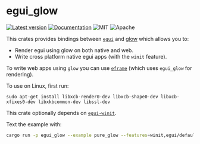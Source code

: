 # egui_glow

[![Latest version](https://img.shields.io/crates/v/egui_glow.svg)](https://crates.io/crates/egui_glow)
[![Documentation](https://docs.rs/egui_glow/badge.svg)](https://docs.rs/egui_glow)
![MIT](https://img.shields.io/badge/license-MIT-blue.svg)
![Apache](https://img.shields.io/badge/license-Apache-blue.svg)

This crates provides bindings between [`egui`](https://github.com/emilk/egui) and [glow](https://crates.io/crates/glow) which allows you to:
* Render egui using glow on both native and web.
* Write cross platform native egui apps (with the `winit` feature).

To write web apps using `glow` you can use [`eframe`](https://github.com/emilk/egui/tree/master/crates/eframe) (which uses `egui_glow` for rendering).

To use on Linux, first run:

```
sudo apt-get install libxcb-render0-dev libxcb-shape0-dev libxcb-xfixes0-dev libxkbcommon-dev libssl-dev
```

This crate optionally depends on [`egui-winit`](https://github.com/emilk/egui/tree/master/crates/egui-winit).

Text the example with:

``` sh
cargo run -p egui_glow --example pure_glow --features=winit,egui/default_fonts
```
